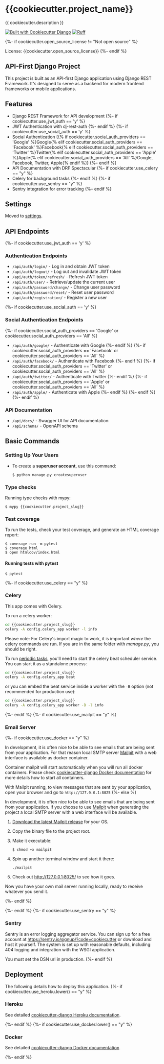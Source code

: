# {{cookiecutter.project_name}}

{{ cookiecutter.description }}

[![Built with Cookiecutter Django](https://img.shields.io/badge/built%20with-Cookiecutter%20Django%20REST%20API-ff69b4.svg?logo=cookiecutter)](https://github.com/yourusername/cookiecutter-django-rest-api/)
[![Ruff](https://img.shields.io/endpoint?url=https://raw.githubusercontent.com/astral-sh/ruff/main/assets/badge/v2.json)](https://github.com/astral-sh/ruff)

{%- if cookiecutter.open_source_license != "Not open source" %}

License: {{cookiecutter.open_source_license}}
{%- endif %}

## API-First Django Project

This project is built as an API-first Django application using Django REST Framework. It's designed to serve as a backend for modern frontend frameworks or mobile applications.

## Features

- Django REST Framework for API development
{%- if cookiecutter.use_jwt_auth == 'y' %}
- JWT Authentication with dj-rest-auth
{%- endif %}
{%- if cookiecutter.use_social_auth == 'y' %}
- Social Authentication ({% if cookiecutter.social_auth_providers == 'Google' %}Google{% elif cookiecutter.social_auth_providers == 'Facebook' %}Facebook{% elif cookiecutter.social_auth_providers == 'Twitter' %}Twitter{% elif cookiecutter.social_auth_providers == 'Apple' %}Apple{% elif cookiecutter.social_auth_providers == 'All' %}Google, Facebook, Twitter, Apple{% endif %})
{%- endif %}
- API Documentation with DRF Spectacular
{%- if cookiecutter.use_celery == "y" %}
- Celery for background tasks
{%- endif %}
{%- if cookiecutter.use_sentry == "y" %}
- Sentry integration for error tracking
{%- endif %}

## Settings

Moved to [settings](https://cookiecutter-django.readthedocs.io/en/latest/1-getting-started/settings.html).

## API Endpoints

{%- if cookiecutter.use_jwt_auth == 'y' %}
### Authentication Endpoints

- `/api/auth/login/` - Log in and obtain JWT token
- `/api/auth/logout/` - Log out and invalidate JWT token
- `/api/auth/token/refresh/` - Refresh JWT token
- `/api/auth/user/` - Retrieve/update the current user
- `/api/auth/password/change/` - Change user password
- `/api/auth/password/reset/` - Reset user password
- `/api/auth/registration/` - Register a new user

{%- if cookiecutter.use_social_auth == 'y' %}
### Social Authentication Endpoints

{%- if cookiecutter.social_auth_providers == 'Google' or cookiecutter.social_auth_providers == 'All' %}
- `/api/auth/google/` - Authenticate with Google
{%- endif %}
{%- if cookiecutter.social_auth_providers == 'Facebook' or cookiecutter.social_auth_providers == 'All' %}
- `/api/auth/facebook/` - Authenticate with Facebook
{%- endif %}
{%- if cookiecutter.social_auth_providers == 'Twitter' or cookiecutter.social_auth_providers == 'All' %}
- `/api/auth/twitter/` - Authenticate with Twitter
{%- endif %}
{%- if cookiecutter.social_auth_providers == 'Apple' or cookiecutter.social_auth_providers == 'All' %}
- `/api/auth/apple/` - Authenticate with Apple
{%- endif %}
{%- endif %}
{%- endif %}

### API Documentation

- `/api/docs/` - Swagger UI for API documentation
- `/api/schema/` - OpenAPI schema

## Basic Commands

### Setting Up Your Users

- To create a **superuser account**, use this command:

      $ python manage.py createsuperuser

### Type checks

Running type checks with mypy:

    $ mypy {{cookiecutter.project_slug}}

### Test coverage

To run the tests, check your test coverage, and generate an HTML coverage report:

    $ coverage run -m pytest
    $ coverage html
    $ open htmlcov/index.html

#### Running tests with pytest

    $ pytest

{%- if cookiecutter.use_celery == "y" %}

### Celery

This app comes with Celery.

To run a celery worker:

```bash
cd {{cookiecutter.project_slug}}
celery -A config.celery_app worker -l info
```

Please note: For Celery's import magic to work, it is important _where_ the celery commands are run. If you are in the same folder with _manage.py_, you should be right.

To run [periodic tasks](https://docs.celeryq.dev/en/stable/userguide/periodic-tasks.html), you'll need to start the celery beat scheduler service. You can start it as a standalone process:

```bash
cd {{cookiecutter.project_slug}}
celery -A config.celery_app beat
```

or you can embed the beat service inside a worker with the `-B` option (not recommended for production use):

```bash
cd {{cookiecutter.project_slug}}
celery -A config.celery_app worker -B -l info
```

{%- endif %}
{%- if cookiecutter.use_mailpit == "y" %}

### Email Server

{%- if cookiecutter.use_docker == "y" %}

In development, it is often nice to be able to see emails that are being sent from your application. For that reason local SMTP server [Mailpit](https://github.com/axllent/mailpit) with a web interface is available as docker container.

Container mailpit will start automatically when you will run all docker containers.
Please check [cookiecutter-django Docker documentation](https://cookiecutter-django.readthedocs.io/en/latest/2-local-development/developing-locally-docker.html) for more details how to start all containers.

With Mailpit running, to view messages that are sent by your application, open your browser and go to `http://127.0.0.1:8025`
{%- else %}

In development, it is often nice to be able to see emails that are being sent from your application. If you choose to use [Mailpit](https://github.com/axllent/mailpit) when generating the project a local SMTP server with a web interface will be available.

1.  [Download the latest Mailpit release](https://github.com/axllent/mailpit/releases) for your OS.

2.  Copy the binary file to the project root.

3.  Make it executable:

        $ chmod +x mailpit

4.  Spin up another terminal window and start it there:

        ./mailpit

5.  Check out <http://127.0.0.1:8025/> to see how it goes.

Now you have your own mail server running locally, ready to receive whatever you send it.

{%- endif %}

{%- endif %}
{%- if cookiecutter.use_sentry == "y" %}

### Sentry

Sentry is an error logging aggregator service. You can sign up for a free account at <https://sentry.io/signup/?code=cookiecutter> or download and host it yourself.
The system is set up with reasonable defaults, including 404 logging and integration with the WSGI application.

You must set the DSN url in production.
{%- endif %}

## Deployment

The following details how to deploy this application.
{%- if cookiecutter.use_heroku.lower() == "y" %}

### Heroku

See detailed [cookiecutter-django Heroku documentation](https://cookiecutter-django.readthedocs.io/en/latest/3-deployment/deployment-on-heroku.html).

{%- endif %}
{%- if cookiecutter.use_docker.lower() == "y" %}

### Docker

See detailed [cookiecutter-django Docker documentation](https://cookiecutter-django.readthedocs.io/en/latest/3-deployment/deployment-with-docker.html).

{%- endif %}
